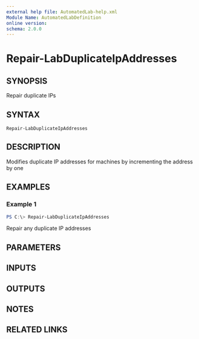 ```yaml
---
external help file: AutomatedLab-help.xml
Module Name: AutomatedLabDefinition
online version:
schema: 2.0.0
---
```


# Repair-LabDuplicateIpAddresses

## SYNOPSIS
Repair duplicate IPs

## SYNTAX

```
Repair-LabDuplicateIpAddresses
```

## DESCRIPTION
Modifies duplicate IP addresses for machines by incrementing the address by one

## EXAMPLES

### Example 1
```powershell
PS C:\> Repair-LabDuplicateIpAddresses
```

Repair any duplicate IP addresses

## PARAMETERS

## INPUTS

## OUTPUTS

## NOTES

## RELATED LINKS
